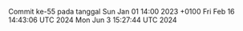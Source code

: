Commit ke-55 pada tanggal Sun Jan 01 14:00 2023 +0100
Fri Feb 16 14:43:06 UTC 2024
Mon Jun  3 15:27:44 UTC 2024
